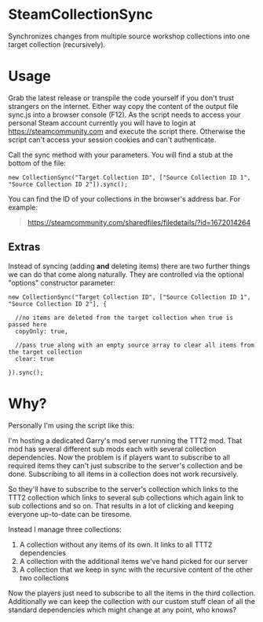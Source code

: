 # SteamCollectionSync
Synchronizes changes from multiple source workshop collections into one target collection (recursively).

# Usage
Grab the latest release or transpile the code yourself if you don't trust strangers on the internet. Either way copy the content of the output file sync.js into a browser console (F12). As the script needs to access your personal Steam account currently you will have to login at https://steamcommunity.com and execute the script there. Otherwise the script can't access your session cookies and can't authenticate.

Call the sync method with your parameters. You will find a stub at the bottom of the file:
```
new CollectionSync("Target Collection ID", ["Source Collection ID 1", "Source Collection ID 2"]).sync();
```

You can find the ID of your collections in the browser's address bar. For example:
> https://steamcommunity.com/sharedfiles/filedetails/?id=1672014264

## Extras

Instead of syncing (adding __and__ deleting items) there are two further things we can do that come along naturally. They are controlled via the optional "options" constructor parameter:

```
new CollectionSync("Target Collection ID", ["Source Collection ID 1", "Source Collection ID 2"], {

  //no items are deleted from the target collection when true is passed here
  copyOnly: true,
  
  //pass true along with an empty source array to clear all items from the target collection
  clear: true
  
}).sync();
```

# Why?

Personally I'm using the script like this:

I'm hosting a dedicated Garry's mod server running the TTT2 mod. That mod has several different sub mods each with several collection dependencies.
Now the problem is if players want to subscribe to all required items they can't just subscribe to the server's collection and be done. Subscribing to all items in a collection does not work recursively.

So they'll have to subscribe to the server's collection which links to the TTT2 collection which links to several sub collections which again link to sub collections and so on.
That results in a lot of clicking and keeping everyone up-to-date can be tiresome.


Instead I manage three collections:
1. A collection without any items of its own. It links to all TTT2 dependencies
2. A collection with the additional items we've hand picked for our server
3. A collection that we keep in sync with the recursive content of the other two collections

Now the players just need to subscribe to all the items in the third collection. Additionally we can keep the collection with our custom stuff clean of all the standard dependencies which might change at any point, who knows?
